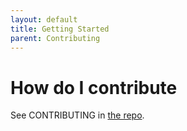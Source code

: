 ```yaml
---
layout: default
title: Getting Started
parent: Contributing
---
```


# How do I contribute

See CONTRIBUTING in [the repo](https://github.com/grpc-ecosystem/grpc-gateway/blob/master/CONTRIBUTING.md).
